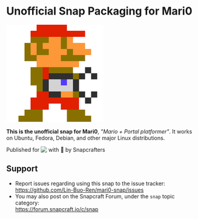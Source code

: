 # Unofficial Snap Packaging for Mari0
<!--
	Use the Staticaly service for easy access to in-repo pictures:
	https://www.staticaly.com/
-->
![Icon of Mari0](gui/mari0-icon.256px.scaled.png "Icon of Mari0")

**This is the unofficial snap for Mari0**, *"Mario + Portal platformer"*. It works on Ubuntu, Fedora, Debian, and other major Linux distributions.

<!-- Uncomment and modify this when you are provided a build status badge
[![Build Status Badge of the `mari0` Snap](https://build.snapcraft.io/badge/Lin-Buo-Ren/mari0-snap.svg "Build Status of the `mari0` snap")](https://build.snapcraft.io/user/Lin-Buo-Ren/mari0-snap)
-->

<!-- Uncomment and modify this when you have a screenshot
![Screenshot of the Snapped Application](local/screenshots/screenshot.png "Screenshot of the Snapped Application")
-->

Published for <img src="http://anything.codes/slack-emoji-for-techies/emoji/tux.png" align="top" width="24" /> with 💝 by Snapcrafters

<!-- Uncomment and modify this when you have published the snap to the Snap Store
## Installation
([Don't have snapd installed?](https://snapcraft.io/docs/core/install))

### In a Terminal
    # Install the snap #
    sudo snap install --channel=edge --devmode mari0
    #sudo snap install --channel=beta mari0
    #sudo snap install mari0
    
    # Connect the snap to essential security confinement interfaces #
    ## (Proper reasoning for connecting _plug_name_) ##
    sudo snap connect mari0:_plug_name_
    
    # Connect the snap to optional security confinement interfaces #
    ## (Proper reasoning for connecting _plug_name_) ##
    sudo snap connect mari0:_plug_name_
    
    # Launch the application #
    mari0
    snap run mari0 # If you have another existing installation

### The Graphical Way
[![Get it from the Snap Store](https://snapcraft.io/static/images/badges/en/snap-store-black.svg)](https://snapcraft.io/mari0)
-->

<!-- Uncomment when you have test results
## What is Working
* [A list of functionallities that are verified working]

## What is NOT Working...yet 
Check out the [issue tracker](https://github.com/Lin-Buo-Ren/mari0-snap/issues) for known issues.
-->

## Support
* Report issues regarding using this snap to the issue tracker:  
  <https://github.com/Lin-Buo-Ren/mari0-snap/issues>
* You may also post on the Snapcraft Forum, under the `snap` topic category:  
  <https://forum.snapcraft.io/c/snap>
